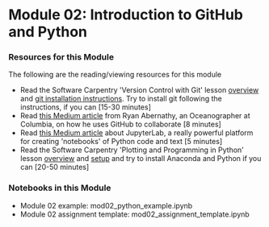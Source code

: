 # Module 02: Introduction to GitHub and Python

### Resources for this Module

The following are the reading/viewing resources for this module

* Read the Software Carpentry 'Version Control with Git' lesson [overview](https://swcarpentry.github.io/git-novice/) and [git installation instructions](https://carpentries.github.io/workshop-template/#git). Try to install git following the instructions, if you can [15-30 minutes]
* Read [this Medium article](https://rabernat.medium.com/scientific-collaboration-and-project-management-in-github-d74f2255ae5f) from Ryan Abernathy, an Oceanographer at Columbia, on how he uses GitHub to collaborate [8 minutes]
* Read [this Medium article](https://medium.com/jupyter-blog/jupyterlab-is-ready-for-users-5a6f039b8906) about JupyterLab, a really powerful platform for creating 'notebooks' of Python code and text [5 minutes]
* Read the Software Carpentry 'Plotting and Programming in Python' lesson [overview](http://swcarpentry.github.io/python-novice-gapminder/) and [setup](http://swcarpentry.github.io/python-novice-gapminder/setup.html) and try to install Anaconda and Python if you can [20-50 minutes]

### Notebooks in this Module

* Module 02 example: mod02_python_example.ipynb
* Module 02 assignment template: mod02_assignment_template.ipynb

